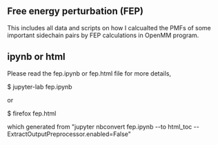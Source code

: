 Free energy perturbation (FEP)
------------------------------

This includes all data and scripts on how I calcualted the PMFs of some important
sidechain pairs by FEP calculations in OpenMM program.

ipynb or html
-------------

Please read the fep.ipynb or fep.html file for more details,

$ jupyter-lab fep.ipynb

or

$ firefox fep.html

which generated from "jupyter nbconvert fep.ipynb --to html_toc --ExtractOutputPreprocessor.enabled=False"

